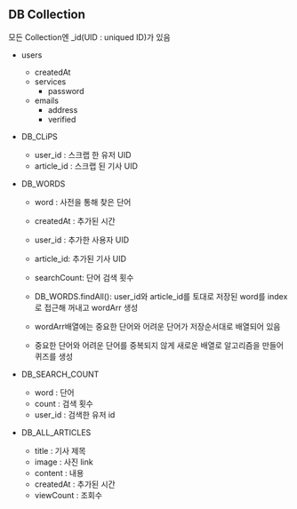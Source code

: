 ## DB Collection
 모든 Collection엔 _id(UID : uniqued ID)가 있음
* users
    * createdAt
    * services
        * password
    * emails
        * address
        * verified 
    
* DB_CLiPS
    * user_id : 스크랩 한 유저 UID
    * article_id : 스크랩 된 기사 UID

* DB_WORDS
    * word : 사전을 통해 찾은 단어
    * createdAt : 추가된 시간
    * user_id : 추가한 사용자 UID
    * article_id: 추가된 기사 UID
    * searchCount: 단어 검색 횟수
    
    * DB_WORDS.findAll(): user_id와 article_id를 토대로 저장된 word를 index로 접근해 꺼내고 wordArr 생성
    * wordArr배열에는 중요한 단어와 어려운 단어가 저장순서대로 배열되어 있음
    * 중요한 단어와 어려운 단어를 중복되지 않게 새로운 배열로 알고리즘을 만들어 퀴즈를 생성
    
 * DB_SEARCH_COUNT
    * word : 단어
    * count : 검색 횟수
    * user_id : 검색한 유저 id
    
    
 * DB_ALL_ARTICLES
    * title : 기사 제목
    * image : 사진 link
    * content : 내용
    * createdAt : 추가된 시간
    * viewCount : 조회수


    
 


